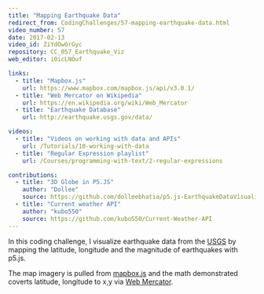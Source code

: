 ```yaml
---
title: "Mapping Earthquake Data"
redirect_from: CodingChallenges/57-mapping-earthquake-data.html
video_number: 57
date: 2017-02-13
video_id: ZiYdOwOrGyc
repository: CC_057_Earthquake_Viz
web_editor: i0icLNOuf

links:
  - title: "Mapbox.js"
    url: https://www.mapbox.com/mapbox.js/api/v3.0.1/
  - title: "Web Mercator on Wikipedia"
    url: https://en.wikipedia.org/wiki/Web_Mercator
  - title: "Earthquake Database"
    url: http://earthquake.usgs.gov/data/

videos:
  - title: "Videos on working with data and APIs"
    url: /Tutorials/10-working-with-data
  - title: "Regular Expression playlist"
    url: /Courses/programming-with-text/2-regular-expressions

contributions:
  - title: "3D Globe in P5.JS"
    author: "Dollee"
    source: https://github.com/dolleebhatia/p5.js-EarthquakeDataVisualization-3D
  - title: "Current weather API"
    author: "kubo550"
    source: https://github.com/kubo550/Current-Weather-API
---
```

In this coding challenge, I visualize earthquake data from the [USGS](http://earthquake.usgs.gov/data/) by mapping the latitude, longitude and the magnitude of earthquakes with p5.js.

The map imagery is pulled from [mapbox.js](https://www.mapbox.com/mapbox.js/api/v3.0.1/) and the math demonstrated coverts latitude, longitude to x,y via [Web Mercator](https://en.wikipedia.org/wiki/Web_Mercator).
